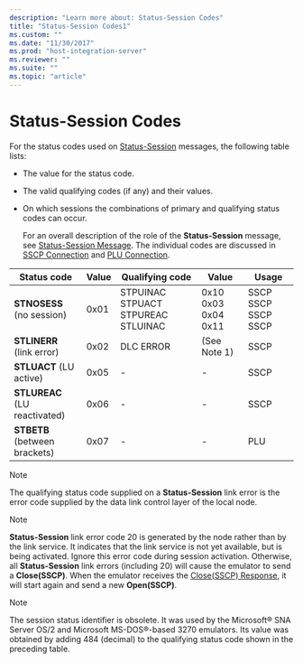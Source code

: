 ```yaml
---
description: "Learn more about: Status-Session Codes"
title: "Status-Session Codes1"
ms.custom: ""
ms.date: "11/30/2017"
ms.prod: "host-integration-server"
ms.reviewer: ""
ms.suite: ""
ms.topic: "article"
---
```

# Status-Session Codes
For the status codes used on [Status-Session](./status-session2.md) messages, the following table lists:  
  
- The value for the status code.  
  
- The valid qualifying codes (if any) and their values.  
  
- On which sessions the combinations of primary and qualifying status codes can occur.  
  
  For an overall description of the role of the **Status-Session** message, see [Status-Session Message](../core/status-session-message1.md). The individual codes are discussed in [SSCP Connection](../core/sscp-connection1.md) and [PLU Connection](../core/plu-connection2.md).  
  
|Status code|Value|Qualifying code|Value|Usage|  
|-----------------|-----------|---------------------|-----------|-----------|  
|**STNOSESS** (no session)|0x01|STPUINAC STPUACT STPUREAC STLUINAC|0x10 0x03 0x04 0x11|SSCP SSCP SSCP SSCP|  
|**STLINERR** (link error)|0x02|DLC ERROR|(See Note 1)|SSCP|  
|**STLUACT** (LU active)|0x05|-|-|SSCP|  
|**STLUREAC** (LU reactivated)|0x06|-|-|SSCP|  
|**STBETB** (between brackets)|0x07|-|-|PLU|  
  
> [!NOTE]
>  The qualifying status code supplied on a **Status-Session** link error is the error code supplied by the data link control layer of the local node.  
  
> [!NOTE]
>  **Status-Session** link error code 20 is generated by the node rather than by the link service. It indicates that the link service is not yet available, but is being activated. Ignore this error code during session activation. Otherwise, all **Status-Session** link errors (including 20) will cause the emulator to send a **Close(SSCP)**. When the emulator receives the [Close(SSCP) Response](./close-sscp-response1.md), it will start again and send a new **Open(SSCP)**.  
  
> [!NOTE]
>  The session status identifier is obsolete. It was used by the Microsoft® SNA Server OS/2 and Microsoft MS-DOS®-based 3270 emulators. Its value was obtained by adding 484 (decimal) to the qualifying status code shown in the preceding table.
